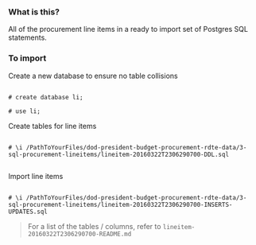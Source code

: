 ### What is this?

All of the procurement line items in a ready to import set of Postgres SQL statements.

### To import

Create a new database to ensure no table collisions

```

# create database li;

# use li;

```

Create tables for line items

```

# \i /PathToYourFiles/dod-president-budget-procurement-rdte-data/3-sql-procurement-lineitems/lineitem-20160322T2306290700-DDL.sql


```


Import line items

```

# \i /PathToYourFiles/dod-president-budget-procurement-rdte-data/3-sql-procurement-lineitems/lineitem-20160322T2306290700-INSERTS-UPDATES.sql

```

> For a list of the tables / columns, refer to `lineitem-20160322T2306290700-README.md`
